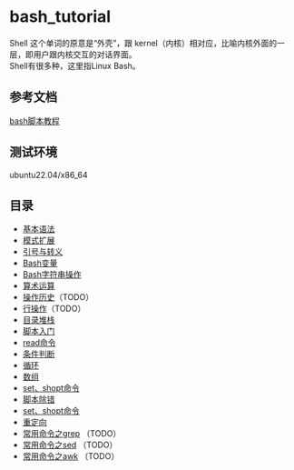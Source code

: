 # bash_tutorial
Shell 这个单词的原意是“外壳”，跟 kernel（内核）相对应，比喻内核外面的一层，即用户跟内核交互的对话界面。  
Shell有很多种，这里指Linux Bash。

## 参考文档
[bash脚本教程](https://wangdoc.com/bash/intro)

## 测试环境  
ubuntu22.04/x86_64  

## 目录  
- [基本语法](./basic/basic.md)   
- [模式扩展](./extension/extension.md)  
- [引号与转义](./quote/quote.md)  
- [Bash变量](./var/var.md) 
- [Bash字符串操作](./string/string.md) 
- [算术运算](./arithmetic/arithmetic.md) 
- [操作历史](./history/history.md)（TODO）
- [行操作](./line/line.md)（TODO）
- [目录堆栈](./dir/dir.md)
- [脚本入门](./scripts/scripts.md)
- [read命令](./read/read.md)
- [条件判断](./condition/condition.md)
- [循环](./loop/loop.md)
- [数组](./array/array.md)
- [set、shopt命令](./set/set.md)
- [脚本除错](./error/error.md)
- [set、shopt命令](./set/set.md)
- [重定向](./redirect/redirect.md)
- [常用命令之grep](./grep/grep.md)  （TODO）
- [常用命令之sed](./sed/sed.md)  （TODO）
- [常用命令之awk](./awk/awk.md)  （TODO）
